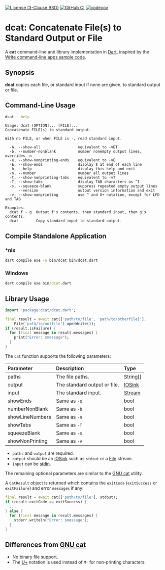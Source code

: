 [![License (3-Clause BSD)](https://img.shields.io/badge/license-BSD%203--Clause-blue.svg?style=flat-square)](http://opensource.org/licenses/BSD-3-Clause)
[![GitHub CI](https://github.com/ethauvin/dcat/actions/workflows/dart.yml/badge.svg)](https://github.com/ethauvin/dcat/actions/workflows/dart.yml)
[![codecov](https://codecov.io/gh/ethauvin/dcat/branch/master/graph/badge.svg?token=9PC4K4IZXJ)](https://codecov.io/gh/ethauvin/dcat)

# dcat: Concatenate File(s) to Standard Output or File

A **cat** command-line and library implementation in [Dart](https://dart.dev/), inspired by the [Write command-line apps sample code](https://dart.dev/tutorials/server/cmdline).

## Synopsis

**dcat** copies each file, or standard input if none are given, to standard output or file.

## Command-Line Usage

```sh
dcat --help
```
```
Usage: dcat [OPTION]... [FILE]...
Concatenate FILE(s) to standard output.

With no FILE, or when FILE is -, read standard input.

  -A, --show-all                 equivalent to -vET
  -b, --number-nonblank          number nonempty output lines, overrides -n
  -e, --show-nonprinting-ends    equivalent to -vE
  -E, --show-ends                display $ at end of each line
  -h, --help                     display this help and exit
  -n, --number                   number all output lines
  -t, --show-nonprinting-tabs    equivalent to -vT
  -T, --show-tabs                display TAB characters as ^I
  -s, --squeeze-blank            suppress repeated empty output lines
      --version                  output version information and exit
  -v, --show-nonprinting         use ^ and U+ notation, except for LFD and TAB

Examples:
  dcat f - g  Output f's contents, then standard input, then g's contents.
  dcat        Copy standard input to standard output.
  ```
## Compile Standalone Application
  
### *nix
```sh
dart compile exe -o bin/dcat bin/dcat.dart
```

### Windows
```cmd
dart compile exe bin/dcat.dart
```

## Library Usage
```dart
import 'package:dcat/dcat.dart';

final result = await cat(['path/to/file', 'path/to/otherfile]'],
    File('path/to/outfile').openWrite());
if (result.isFailure) {
  for (final message in result.messages) {
    print("Error: $message");
  }
}
```

The `cat` function supports the following parameters:

Parameter        | Description                   |  Type    
:--------------- |:----------------------------- | :-------------------
paths            | The file paths.               | String[]
output           | The standard output or file.  | [IOSink](https://api.dart.dev/dart-io/IOSink-class.html)
input            | The standard input.           | [Stream](https://api.dart.dev/dart-io/Stdin-class.html)
showEnds         | Same as `-e`                  | bool
numberNonBlank   | Same as `-b`                  | bool
showLineNumbers  | Same as `-n`                  | bool
showTabs         | Same as `-T`                  | bool
squeezeBlank     | Same as `-s`                  | bool
showNonPrinting  | Same as `-v`                  | bool

* `paths` and `output` are required.
* `output` should be an [IOSink](https://api.dart.dev/dart-io/IOSink-class.html) such as `stdout` or a [File](https://api.dart.dev/dart-io/File/openWrite.html) stream.
* `input` can be [stdin](https://api.dart.dev/dart-io/Stdin-class.html).

The remaining optional parameters are similar to the [GNU cat](https://www.gnu.org/software/coreutils/manual/html_node/cat-invocation.html#cat-invocation) utility.

A `CatResult` object is returned which contains the `exitCode` (`exitSuccess` or `exitFailure`) and error `messages` if any:

```dart
final result = await cat(['path/to/file'], stdout);
if (result.exitCode == exitSuccess) {
  ...
} else {
  for (final message in result.messages) {
    stderr.writeln("Error: $message");
  }
}
```

## Differences from [GNU cat](https://www.gnu.org/software/coreutils/manual/html_node/cat-invocation.html#cat-invocation)
  - No binary file support.
  - The [U+](https://en.wikipedia.org/wiki/Unicode) notation is used instead of `M-` for non-printing characters.